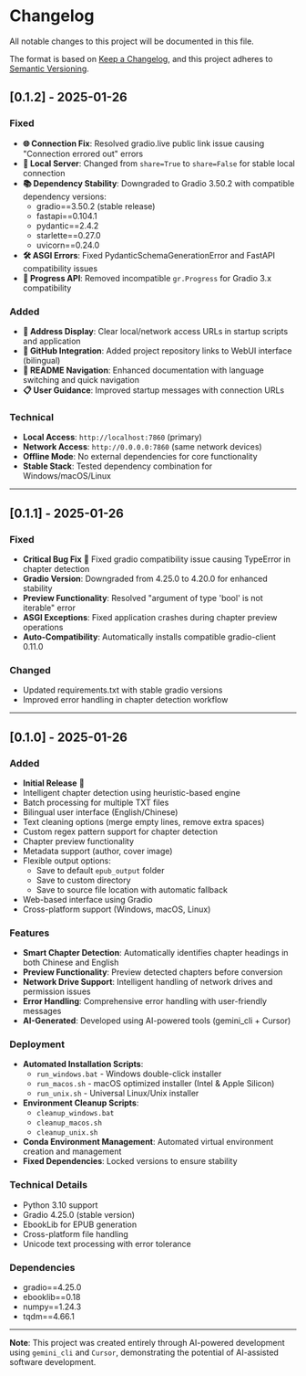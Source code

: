 # Changelog

All notable changes to this project will be documented in this file.

The format is based on [Keep a Changelog](https://keepachangelog.com/en/1.0.0/),
and this project adheres to [Semantic Versioning](https://semver.org/spec/v2.0.0.html).

## [0.1.2] - 2025-01-26

### Fixed
- **🌐 Connection Fix**: Resolved gradio.live public link issue causing "Connection errored out" errors
- **🔗 Local Server**: Changed from `share=True` to `share=False` for stable local connection
- **📚 Dependency Stability**: Downgraded to Gradio 3.50.2 with compatible dependency versions:
  - gradio==3.50.2 (stable release)
  - fastapi==0.104.1  
  - pydantic==2.4.2
  - starlette==0.27.0
  - uvicorn==0.24.0
- **🛠️ ASGI Errors**: Fixed PydanticSchemaGenerationError and FastAPI compatibility issues
- **📱 Progress API**: Removed incompatible `gr.Progress` for Gradio 3.x compatibility

### Added
- **📍 Address Display**: Clear local/network access URLs in startup scripts and application
- **🔗 GitHub Integration**: Added project repository links to WebUI interface (bilingual)
- **🧭 README Navigation**: Enhanced documentation with language switching and quick navigation
- **📋 User Guidance**: Improved startup messages with connection URLs

### Technical
- **Local Access**: `http://localhost:7860` (primary)
- **Network Access**: `http://0.0.0.0:7860` (same network devices)
- **Offline Mode**: No external dependencies for core functionality
- **Stable Stack**: Tested dependency combination for Windows/macOS/Linux

---

## [0.1.1] - 2025-01-26

### Fixed
- **Critical Bug Fix** 🐛 Fixed gradio compatibility issue causing TypeError in chapter detection
- **Gradio Version**: Downgraded from 4.25.0 to 4.20.0 for enhanced stability
- **Preview Functionality**: Resolved "argument of type 'bool' is not iterable" error
- **ASGI Exceptions**: Fixed application crashes during chapter preview operations
- **Auto-Compatibility**: Automatically installs compatible gradio-client 0.11.0

### Changed
- Updated requirements.txt with stable gradio versions
- Improved error handling in chapter detection workflow

---

## [0.1.0] - 2025-01-26

### Added
- **Initial Release** 🎉
- Intelligent chapter detection using heuristic-based engine
- Batch processing for multiple TXT files
- Bilingual user interface (English/Chinese)
- Text cleaning options (merge empty lines, remove extra spaces)
- Custom regex pattern support for chapter detection
- Chapter preview functionality
- Metadata support (author, cover image)
- Flexible output options:
  - Save to default `epub_output` folder
  - Save to custom directory
  - Save to source file location with automatic fallback
- Web-based interface using Gradio
- Cross-platform support (Windows, macOS, Linux)

### Features
- **Smart Chapter Detection**: Automatically identifies chapter headings in both Chinese and English
- **Preview Functionality**: Preview detected chapters before conversion
- **Network Drive Support**: Intelligent handling of network drives and permission issues
- **Error Handling**: Comprehensive error handling with user-friendly messages
- **AI-Generated**: Developed using AI-powered tools (gemini_cli + Cursor)

### Deployment
- **Automated Installation Scripts**:
  - `run_windows.bat` - Windows double-click installer
  - `run_macos.sh` - macOS optimized installer (Intel & Apple Silicon)
  - `run_unix.sh` - Universal Linux/Unix installer
- **Environment Cleanup Scripts**:
  - `cleanup_windows.bat`
  - `cleanup_macos.sh` 
  - `cleanup_unix.sh`
- **Conda Environment Management**: Automated virtual environment creation and management
- **Fixed Dependencies**: Locked versions to ensure stability

### Technical Details
- Python 3.10 support
- Gradio 4.25.0 (stable version)
- EbookLib for EPUB generation
- Cross-platform file handling
- Unicode text processing with error tolerance

### Dependencies
- gradio==4.25.0
- ebooklib==0.18
- numpy==1.24.3
- tqdm==4.66.1

---

**Note**: This project was created entirely through AI-powered development using `gemini_cli` and `Cursor`, demonstrating the potential of AI-assisted software development. 